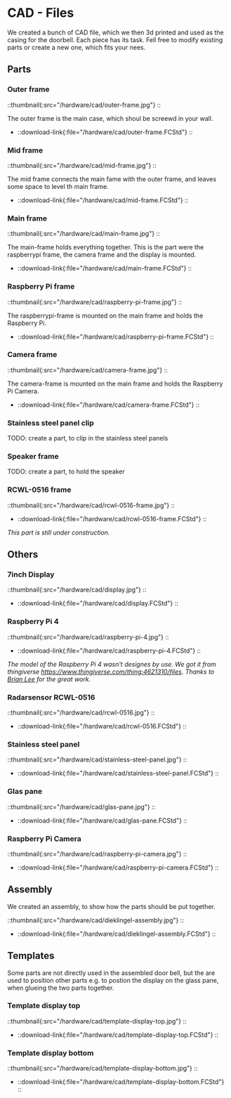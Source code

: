 # CAD - Files

We created a bunch of CAD file, which we then 3d printed and used as the casing for the doorbell. Each piece has its task. Fell free to modify existing parts or create a new one, which fits your nees.

## Parts

### Outer frame

::thumbnail{:src="/hardware/cad/outer-frame.jpg"}
::

The outer frame is the main case, which shoul be screewd in your wall.

- ::download-link{:file="/hardware/cad/outer-frame.FCStd"}
  ::

### Mid frame

::thumbnail{:src="/hardware/cad/mid-frame.jpg"}
::

The mid frame connects the main fame with the outer frame, and leaves some space to level th main frame.

- ::download-link{:file="/hardware/cad/mid-frame.FCStd"}
  ::

### Main frame

::thumbnail{:src="/hardware/cad/main-frame.jpg"}
::

The main-frame holds everything together. This is the part were the raspberrypi frame, the camera frame and the display is mounted.

- ::download-link{:file="/hardware/cad/main-frame.FCStd"}
  ::

### Raspberry Pi frame

::thumbnail{:src="/hardware/cad/raspberry-pi-frame.jpg"}
::

The raspberrypi-frame is mounted on the main frame and holds the Raspberry Pi.

- ::download-link{:file="/hardware/cad/raspberry-pi-frame.FCStd"}
  ::

### Camera frame

::thumbnail{:src="/hardware/cad/camera-frame.jpg"}
::

The camera-frame is mounted on the main frame and holds the Raspberry Pi Camera.

- ::download-link{:file="/hardware/cad/camera-frame.FCStd"}
  ::

### Stainless steel panel clip

TODO: create a part, to clip in the stainless steel panels

### Speaker frame

TODO: create a part, to hold the speaker

### RCWL-0516 frame

::thumbnail{:src="/hardware/cad/rcwl-0516-frame.jpg"}
::

- ::download-link{:file="/hardware/cad/rcwl-0516-frame.FCStd"}
  ::

_This part is still under construction._

## Others

### 7inch Display

::thumbnail{:src="/hardware/cad/display.jpg"}
::

- ::download-link{:file="/hardware/cad/display.FCStd"}
  ::

### Raspberry Pi 4

::thumbnail{:src="/hardware/cad/raspberry-pi-4.jpg"}
::

- ::download-link{:file="/hardware/cad/raspberry-pi-4.FCStd"}
  ::

_The model of the Raspberry Pi 4 wasn't designes by use. We got it from thingiverse <https://www.thingiverse.com/thing:4621310/files>. Thanks to [Brian Lee](https://www.thingiverse.com/oculusquest/designs) for the great work._

### Radarsensor RCWL-0516

::thumbnail{:src="/hardware/cad/rcwl-0516.jpg"}
::

- ::download-link{:file="/hardware/cad/rcwl-0516.FCStd"}
  ::

### Stainless steel panel

::thumbnail{:src="/hardware/cad/stainless-steel-panel.jpg"}
::

- ::download-link{:file="/hardware/cad/stainless-steel-panel.FCStd"}
  ::

### Glas pane

::thumbnail{:src="/hardware/cad/glas-pane.jpg"}
::

- ::download-link{:file="/hardware/cad/glas-pane.FCStd"}
  ::

### Raspberry Pi Camera

::thumbnail{:src="/hardware/cad/raspberry-pi-camera.jpg"}
::

- ::download-link{:file="/hardware/cad/raspberry-pi-camera.FCStd"}
  ::

## Assembly

We created an assembly, to show how the parts should be put together.

::thumbnail{:src="/hardware/cad/dieklingel-assembly.jpg"}
::

- ::download-link{:file="/hardware/cad/dieklingel-assembly.FCStd"}
  ::

## Templates

Some parts are not directly used in the assembled door bell, but the are used to position other parts e.g. to postion the display on the glass pane, when glueing the two parts together.

### Template display top

::thumbnail{:src="/hardware/cad/template-display-top.jpg"}
::

- ::download-link{:file="/hardware/cad/template-display-top.FCStd"}
  ::

### Template display bottom

::thumbnail{:src="/hardware/cad/template-display-bottom.jpg"}
::

- ::download-link{:file="/hardware/cad/template-display-bottom.FCStd"}
  ::
